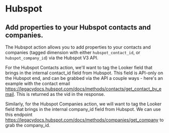 # Hubspot

## Add properties to your Hubspot contacts and companies.

The Hubspot action allows you to add properties to your contacts and companies (tagged dimension with either `hubspot_contact_id`, or `hubspot_company_id`) via the Hubspot V3 API.

For the Hubspot Contacts action, we'll want to tag the Looker field that brings in the internal contact_id field from Hubspot. This field is API-only on the Hubspot end, and can be grabbed via the API a couple ways - here's an example with the contact email https://legacydocs.hubspot.com/docs/methods/contacts/get_contact_by_email. This is returned as the vid in the response. 

Similarly, for the Hubspot Companies action, we will want to tag the Looker field that brings in the internal company_id field from Hubspot. We can use this endpoint https://legacydocs.hubspot.com/docs/methods/companies/get_company to grab the company_id. 
